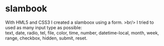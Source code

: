 # slambook
With HML5 and CSS3 I created a slamboox using a form. >br/>
I tried to used as many input type as possible: <br/>
text, date, radio, tel, file, color, time, number, datetime-local, month, week, range, checkbox, hidden, submit, reset.
